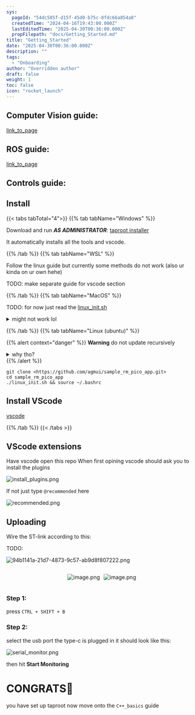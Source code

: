 ```yaml
---
sys:
  pageId: "54dc585f-d15f-45d0-b75c-8fdc66a854a8"
  createdTime: "2024-04-16T19:43:00.000Z"
  lastEditedTime: "2025-04-30T00:36:00.000Z"
  propFilepath: "docs/Getting_Started.md"
title: "Getting_Started"
date: "2025-04-30T00:36:00.000Z"
description: ""
tags:
  - "Onboarding"
author: "Overridden author"
draft: false
weight: 1
toc: false
icon: "rocket_launch"
---
```


## Computer Vision guide:

[link_to_page](86d45bc0-388b-4d26-8848-44f255f73d0e)

## ROS guide:

[link_to_page](3c76c1de-ec8f-46d6-8b0a-294005edc2d5)

## Controls guide:

## Install

{{< tabs tabTotal="4">}}
{{% tab tabName="Windows" %}}

Download and run _**AS ADMINISTRATOR**_: [taproot installer](https://github.com/Thornbots/TeachingFreshies/releases/tag/1.0)

It automatically installs all the tools and vscode.

{{% /tab %}}
{{% tab tabName="WSL" %}}

Follow the linux guide but currently some methods do not work (also ur kinda on ur own hehe)

TODO: make separate guide for vscode section

{{% /tab %}}
{{% tab tabName="MacOS" %}}

TODO: for now just read the [linux_init.sh](https://github.com/agmui/sample_rm_pico_app/blob/main/linux_init.sh)

<details>
<summary>might not work lol</summary>

`brew install libusb pkg-config`

Next install: [vscode](https://code.visualstudio.com/Download)

</details>

{{% /tab %}}
{{% tab tabName="Linux (ubuntu)" %}}

{{% alert context="danger" %}}
**Warning** do not update recursively
<details>
<summary>why tho?</summary>
There are some submodules that may go on for a while (like tinyusb) and I highly
recommend you don't need to get them.
If you want to see what submodules I update just look in `linux_init.sh`
</details>
{{% /alert %}}

```shell
git clone <https://github.com/agmui/sample_rm_pico_app.git>
cd sample_rm_pico_app
./linux_init.sh && source ~/.bashrc
```

## Install VScode

[vscode](https://code.visualstudio.com/Download)

{{% /tab %}}
{{< /tabs >}}

## VScode extensions

Have vscode open this repo
When first opining vscode should ask you to install the plugins

![install_plugins.png](https://prod-files-secure.s3.us-west-2.amazonaws.com/d518164a-d88e-44d1-a4ee-3adb3bd8bce0/89bd30f0-1825-4e77-867b-0a41ce370880/install_plugins.png?X-Amz-Algorithm=AWS4-HMAC-SHA256&X-Amz-Content-Sha256=UNSIGNED-PAYLOAD&X-Amz-Credential=ASIAZI2LB466V754NMNN%2F20250815%2Fus-west-2%2Fs3%2Faws4_request&X-Amz-Date=20250815T220847Z&X-Amz-Expires=3600&X-Amz-Security-Token=IQoJb3JpZ2luX2VjEB4aCXVzLXdlc3QtMiJHMEUCIQDLChDD4Q1n%2BMEBLJ69zrCqHwJQYyVEvJlQ9ltuV%2BwL%2FgIgJl2EZr%2Ftg6ARdWAOtrnBqXWqvKVMCATwZeIj%2BMBeU4Yq%2FwMIZxAAGgw2Mzc0MjMxODM4MDUiDBIQL9IXfsrR%2FQ7I4yrcA0k9p5aE57QVkkKkk6DjjmYrTseCVcbL2B63dINEUOqyYi%2B59QCGH9ocF%2BTY9s%2FC82uvkMZaY6Os3txDWxDgtgx%2F5flLUV%2Fwgp0V993KSwbf7K6dcFFDRdvJ34MtoRP%2FPWOoU8Gn9yE%2FCZ5y36HQZl6IzKbawMmeWq4QSOglgYq7bKePLkBgd%2BLTx3nmaCEpRg4ohnH8gsaRe8FIhI77Rw52zLqjwz95TMn7T9mSetYqfJMU6hR%2BX28FfUwTVYABuWDPSTXBP%2F9nkOyAMGLEWFW9eK3Sf8Nf1HGWrVMx99VTCt4G%2BArsms1EAu0ZARHO3DtXN30odDvHJRV6XUFjsRSY%2FdG5YhLF7TsfnauBdSg%2BYrdGJcT%2BMinCsGyzMbDqlkX8GoQiVoPpPCdiCM4CzKeyo%2Bt0HDCmFvPeLYfwU368GHxNr9a6llJT%2BxhanCEZSTjrn2IqTxlI1uxWAFJT%2FeaUr%2FN7wH2VLMyxzkB7Jz3c7L3ckzTf5O4lqgmFnqsCVpE7jPuDmv9ub6ylzWMrC3SoLiKW%2B3bEvUTgX9WUW%2F3V%2Fp9DFYj769gDZjuxi4JeFg9DP27%2BE0VHvnyhpgFo3CfU%2BJGY%2BjhPlxmrbv45UC0OfudNfMRaKrI3pT9zMO%2FX%2FsQGOqUB1cUomcD1yeE5bYBgOPfJkKYk8fS0upSbhCxo%2FueEdbPdd7cfsWV5lLnysqKMoBGoU87RGKn3%2Fz3Oi4GqP%2BgzKdBn%2FXpav1RQpt7jkn0aqzIS0F5ZPNS8Gq%2FttwTSKlPO%2Fa3Yl573cM%2B7HO9N0fN3jUGA7xduhK4Qzdpk2bSDoafpeRGPdLzM3%2F%2F7olQZFHM8HQRk1ZxZUONhGlC3Q9iDsmQEpp9u&X-Amz-Signature=977cf5389a99b8550de4317b2b46443d05f82712fb1355416b87fa5e014ea7bb&X-Amz-SignedHeaders=host&x-amz-checksum-mode=ENABLED&x-id=GetObject)

If not just type `@recommended` here  

![recommended.png](https://prod-files-secure.s3.us-west-2.amazonaws.com/d518164a-d88e-44d1-a4ee-3adb3bd8bce0/61e661e9-5d85-4dfc-be0d-8d2097a5e793/recommended.png?X-Amz-Algorithm=AWS4-HMAC-SHA256&X-Amz-Content-Sha256=UNSIGNED-PAYLOAD&X-Amz-Credential=ASIAZI2LB466V754NMNN%2F20250815%2Fus-west-2%2Fs3%2Faws4_request&X-Amz-Date=20250815T220847Z&X-Amz-Expires=3600&X-Amz-Security-Token=IQoJb3JpZ2luX2VjEB4aCXVzLXdlc3QtMiJHMEUCIQDLChDD4Q1n%2BMEBLJ69zrCqHwJQYyVEvJlQ9ltuV%2BwL%2FgIgJl2EZr%2Ftg6ARdWAOtrnBqXWqvKVMCATwZeIj%2BMBeU4Yq%2FwMIZxAAGgw2Mzc0MjMxODM4MDUiDBIQL9IXfsrR%2FQ7I4yrcA0k9p5aE57QVkkKkk6DjjmYrTseCVcbL2B63dINEUOqyYi%2B59QCGH9ocF%2BTY9s%2FC82uvkMZaY6Os3txDWxDgtgx%2F5flLUV%2Fwgp0V993KSwbf7K6dcFFDRdvJ34MtoRP%2FPWOoU8Gn9yE%2FCZ5y36HQZl6IzKbawMmeWq4QSOglgYq7bKePLkBgd%2BLTx3nmaCEpRg4ohnH8gsaRe8FIhI77Rw52zLqjwz95TMn7T9mSetYqfJMU6hR%2BX28FfUwTVYABuWDPSTXBP%2F9nkOyAMGLEWFW9eK3Sf8Nf1HGWrVMx99VTCt4G%2BArsms1EAu0ZARHO3DtXN30odDvHJRV6XUFjsRSY%2FdG5YhLF7TsfnauBdSg%2BYrdGJcT%2BMinCsGyzMbDqlkX8GoQiVoPpPCdiCM4CzKeyo%2Bt0HDCmFvPeLYfwU368GHxNr9a6llJT%2BxhanCEZSTjrn2IqTxlI1uxWAFJT%2FeaUr%2FN7wH2VLMyxzkB7Jz3c7L3ckzTf5O4lqgmFnqsCVpE7jPuDmv9ub6ylzWMrC3SoLiKW%2B3bEvUTgX9WUW%2F3V%2Fp9DFYj769gDZjuxi4JeFg9DP27%2BE0VHvnyhpgFo3CfU%2BJGY%2BjhPlxmrbv45UC0OfudNfMRaKrI3pT9zMO%2FX%2FsQGOqUB1cUomcD1yeE5bYBgOPfJkKYk8fS0upSbhCxo%2FueEdbPdd7cfsWV5lLnysqKMoBGoU87RGKn3%2Fz3Oi4GqP%2BgzKdBn%2FXpav1RQpt7jkn0aqzIS0F5ZPNS8Gq%2FttwTSKlPO%2Fa3Yl573cM%2B7HO9N0fN3jUGA7xduhK4Qzdpk2bSDoafpeRGPdLzM3%2F%2F7olQZFHM8HQRk1ZxZUONhGlC3Q9iDsmQEpp9u&X-Amz-Signature=642de5b57384c10c04ce17c2f8d3d3a92234a400fd7e51c74db5fbf4d4a7ee6b&X-Amz-SignedHeaders=host&x-amz-checksum-mode=ENABLED&x-id=GetObject)

## Uploading

Wire the ST-link according to this:

TODO:

![94b1141a-21d7-4873-9c57-ab9d8f807222.png](https://prod-files-secure.s3.us-west-2.amazonaws.com/d518164a-d88e-44d1-a4ee-3adb3bd8bce0/e5fad17d-ab82-4300-9f4c-505ab4b1202c/94b1141a-21d7-4873-9c57-ab9d8f807222.png?X-Amz-Algorithm=AWS4-HMAC-SHA256&X-Amz-Content-Sha256=UNSIGNED-PAYLOAD&X-Amz-Credential=ASIAZI2LB466V754NMNN%2F20250815%2Fus-west-2%2Fs3%2Faws4_request&X-Amz-Date=20250815T220847Z&X-Amz-Expires=3600&X-Amz-Security-Token=IQoJb3JpZ2luX2VjEB4aCXVzLXdlc3QtMiJHMEUCIQDLChDD4Q1n%2BMEBLJ69zrCqHwJQYyVEvJlQ9ltuV%2BwL%2FgIgJl2EZr%2Ftg6ARdWAOtrnBqXWqvKVMCATwZeIj%2BMBeU4Yq%2FwMIZxAAGgw2Mzc0MjMxODM4MDUiDBIQL9IXfsrR%2FQ7I4yrcA0k9p5aE57QVkkKkk6DjjmYrTseCVcbL2B63dINEUOqyYi%2B59QCGH9ocF%2BTY9s%2FC82uvkMZaY6Os3txDWxDgtgx%2F5flLUV%2Fwgp0V993KSwbf7K6dcFFDRdvJ34MtoRP%2FPWOoU8Gn9yE%2FCZ5y36HQZl6IzKbawMmeWq4QSOglgYq7bKePLkBgd%2BLTx3nmaCEpRg4ohnH8gsaRe8FIhI77Rw52zLqjwz95TMn7T9mSetYqfJMU6hR%2BX28FfUwTVYABuWDPSTXBP%2F9nkOyAMGLEWFW9eK3Sf8Nf1HGWrVMx99VTCt4G%2BArsms1EAu0ZARHO3DtXN30odDvHJRV6XUFjsRSY%2FdG5YhLF7TsfnauBdSg%2BYrdGJcT%2BMinCsGyzMbDqlkX8GoQiVoPpPCdiCM4CzKeyo%2Bt0HDCmFvPeLYfwU368GHxNr9a6llJT%2BxhanCEZSTjrn2IqTxlI1uxWAFJT%2FeaUr%2FN7wH2VLMyxzkB7Jz3c7L3ckzTf5O4lqgmFnqsCVpE7jPuDmv9ub6ylzWMrC3SoLiKW%2B3bEvUTgX9WUW%2F3V%2Fp9DFYj769gDZjuxi4JeFg9DP27%2BE0VHvnyhpgFo3CfU%2BJGY%2BjhPlxmrbv45UC0OfudNfMRaKrI3pT9zMO%2FX%2FsQGOqUB1cUomcD1yeE5bYBgOPfJkKYk8fS0upSbhCxo%2FueEdbPdd7cfsWV5lLnysqKMoBGoU87RGKn3%2Fz3Oi4GqP%2BgzKdBn%2FXpav1RQpt7jkn0aqzIS0F5ZPNS8Gq%2FttwTSKlPO%2Fa3Yl573cM%2B7HO9N0fN3jUGA7xduhK4Qzdpk2bSDoafpeRGPdLzM3%2F%2F7olQZFHM8HQRk1ZxZUONhGlC3Q9iDsmQEpp9u&X-Amz-Signature=e2100a2610bff591aaa097ddba8d040fc9ec5d86a700f53b52d3e0778fb70472&X-Amz-SignedHeaders=host&x-amz-checksum-mode=ENABLED&x-id=GetObject)

<div style="display: flex;flex-direction: row; column-gap:10px; max-width: 630px;justify-content: center;">
<div>

![image.png](https://prod-files-secure.s3.us-west-2.amazonaws.com/d518164a-d88e-44d1-a4ee-3adb3bd8bce0/210ecb78-1116-4d7b-b9b7-2292f66fa2c2/image.png?X-Amz-Algorithm=AWS4-HMAC-SHA256&X-Amz-Content-Sha256=UNSIGNED-PAYLOAD&X-Amz-Credential=ASIAZI2LB466Z3WAYCTE%2F20250815%2Fus-west-2%2Fs3%2Faws4_request&X-Amz-Date=20250815T220853Z&X-Amz-Expires=3600&X-Amz-Security-Token=IQoJb3JpZ2luX2VjEB4aCXVzLXdlc3QtMiJHMEUCIQDey10IYhbOTN5nUF3OlHiAkHsDy08wyMEFQq%2B0DFGSlgIgLy7mWb4EHt1ogim%2FY1aUUiGlAhY%2FunG1NROeAWPmplMq%2FwMIZxAAGgw2Mzc0MjMxODM4MDUiDBL%2Bd1%2FoH7M%2BqxxN9ircAzPQiPWu1FpDTxJgckyJR%2Fdfnvhra7ocjU6HESgpQmIarcckC5MssNwCjAzsW%2F0%2BuJkJHxUxdDbnYBvCbA70bY8JXoC8kEhEfSrVFOcQSLLpgKYjkLdV6rJyFCF28qfs3S7SlmNJrjA%2FIGWj%2BQ9rxGzl%2BjTDDWRRGUpShmA420Bl3wZXoE0s0Su2Ow8Gr4bbZ3NLSB7ERaPGYMssya3Fy7iQKF02s1qt2maYzm4jl%2F%2FSB60MUBCBIvDf3umvos%2BQktyWaOtUURFbnDEtwnSnZmNPxPQiJwMRl1NLrpotVgRhKDTXRG06hVvaANl22aQd3AGcG6TGsePRrNtlHl27AsdZjSZaLQSr%2BQkqENupVIZ%2FYqWf5MfBgJh16RhDOyUrHHTXla1KYhcMoUp12CgB7pYMMFFn5Zxv%2FD2%2BzqC1rhiJQ1%2FJCISHcZn7KHP%2Bylqpwfi3gUNIUPLLfiBtmRhd4BRT7FTgpng%2BCoku4hUdvboo%2BwFiYcJHqDiWYwMlecYr9A18h6wyc%2BdJs9JSMsA89wYAKUg9EZ0xKdHN30spv6qZRXvEeZm2g5u%2Bu1R70hfn9If4gV4gCWmST41A4d6PsmweRS856YXkezsxVrcf%2Fytmzcihndc2R6k1xGW6ML7Y%2FsQGOqUBz%2BqozDGNMvjrcqq8pJu3fk%2F74GHCyD%2FJOVfZ6pN0IYBuErAaFwdgGXHeuB8i7egJfYbvDzgnY88KIVfJAPT5WcI7SdKAB%2F31z3V%2BwRzR2bVqwo63tzsccye08yxy3SiowzqfCUTBcIi%2Bk0ApYKi1XdG2pC3t9mBBspoX5nGJCxjUKhVgTKejzl3EaGUi5zvJHfuY2vgTPX9%2BFKAsdKIq7Hy9roxG&X-Amz-Signature=f0f1e009d9c510a422b61a9e8bb505d512ea533f280ef7a56ca5f62bccf6e2ba&X-Amz-SignedHeaders=host&x-amz-checksum-mode=ENABLED&x-id=GetObject)

</div>
<div>

![image.png](https://prod-files-secure.s3.us-west-2.amazonaws.com/d518164a-d88e-44d1-a4ee-3adb3bd8bce0/33a0fd0f-8ca6-4a86-8e09-26e95ded1fff/image.png?X-Amz-Algorithm=AWS4-HMAC-SHA256&X-Amz-Content-Sha256=UNSIGNED-PAYLOAD&X-Amz-Credential=ASIAZI2LB466XXJEITXI%2F20250815%2Fus-west-2%2Fs3%2Faws4_request&X-Amz-Date=20250815T220853Z&X-Amz-Expires=3600&X-Amz-Security-Token=IQoJb3JpZ2luX2VjEB4aCXVzLXdlc3QtMiJIMEYCIQC5fVXiCgC1XNZfPhGLFgblNJV00CC1jovbU6S8P0ZHvQIhALjWVMT6OqNDsxcnwxL%2BQbBgCn41WH5uGWqUk%2FkAuI6wKv8DCGcQABoMNjM3NDIzMTgzODA1IgzhrZlxYeuZ65Q2kZ0q3ANe%2FRqxIszaBYZ73Uaxqr6cth%2BANwn6P99KNSc%2FCM8iVsQjTDWWMefymdCpNdo3ULlP9QmjHaOe02bdUiFbvLS96w3Dp0%2Fqm6%2BoUYVIpqp48G9273aE1Esckdjw6MNiJRuR8V%2BBr5aAK1yA9b5gkvP9qkZsVB%2BVZfYb8w8jrgiAEy7COmyhYQl5H2Hp9vxrMmp59MHzZnIcmuLyfVpIfakPuNagIur0ch7JKGOFb5Tm43yUB8ImDD8zJVSnsDuuuoUVwLwNlp6flnJoCRpy0QE963CF8Bc5fMa4QesDVQ56U2ZmfVc5Lum%2BFkzBp0sCKdf6jykTt2PDnrzirtP61w3A%2Bc5NzpLwdzcUFXoVwxLBW1HPIGmN1Py5drNKdAISkjji8sNZEJIJCA3cvMVKlyzTY%2FBf0ntXpLmdkuu2z7VuOcK5EqruClbO%2BiuJVw4u9%2FEHzM5ssGbkQO4kH5G%2F1o8Fm%2FhQJ%2BFjVniESrfWnzBSwVxRMQuV2Mcyyj9Ge6kzddxe%2FIXxi1XY2bnGOVQpLvaiIMOEEL2tBNtRi1Hadde5GQGmIiPAoWGrOzMsssr9ODKqEAVGE9STpYLFGOm28tTrt9Xe4DA6GHzjlXjT0K%2F09VNH%2B4rjCOpMLHmgADD81%2F7EBjqkAbR9XeNJU4HzlyQDQrdMEwKCtCtZCIhYlBK3sztdQ3UMnxtWx5YZoDaJSG4RkxNwzUQ30t0TwElWa7xYgaehYQHhrWDDy4fMrYD3n602lBt%2FHYnvnUQvFTCCPAqo5FZ5aosq0OsbcpWJFNbeElPzpSqUiomSjfaVE36sqLL8IKd4GGEAmUUq03X7ML511qssWAnQXpnblLaJhWtUgVY3YjzziAW2&X-Amz-Signature=69df1220e7af8b538fd33b7d2e552680970bdd0c78ae67145c63368248b8e5ed&X-Amz-SignedHeaders=host&x-amz-checksum-mode=ENABLED&x-id=GetObject)

</div>
</div>

### Step 1:

press `CTRL + SHIFT + B`

### Step 2:

select the usb port the type-c is plugged in it should look like this:

![serial_monitor.png](https://prod-files-secure.s3.us-west-2.amazonaws.com/d518164a-d88e-44d1-a4ee-3adb3bd8bce0/f03f4774-05d4-4393-b6a0-d5efb6d315ab/serial_monitor.png?X-Amz-Algorithm=AWS4-HMAC-SHA256&X-Amz-Content-Sha256=UNSIGNED-PAYLOAD&X-Amz-Credential=ASIAZI2LB466V754NMNN%2F20250815%2Fus-west-2%2Fs3%2Faws4_request&X-Amz-Date=20250815T220847Z&X-Amz-Expires=3600&X-Amz-Security-Token=IQoJb3JpZ2luX2VjEB4aCXVzLXdlc3QtMiJHMEUCIQDLChDD4Q1n%2BMEBLJ69zrCqHwJQYyVEvJlQ9ltuV%2BwL%2FgIgJl2EZr%2Ftg6ARdWAOtrnBqXWqvKVMCATwZeIj%2BMBeU4Yq%2FwMIZxAAGgw2Mzc0MjMxODM4MDUiDBIQL9IXfsrR%2FQ7I4yrcA0k9p5aE57QVkkKkk6DjjmYrTseCVcbL2B63dINEUOqyYi%2B59QCGH9ocF%2BTY9s%2FC82uvkMZaY6Os3txDWxDgtgx%2F5flLUV%2Fwgp0V993KSwbf7K6dcFFDRdvJ34MtoRP%2FPWOoU8Gn9yE%2FCZ5y36HQZl6IzKbawMmeWq4QSOglgYq7bKePLkBgd%2BLTx3nmaCEpRg4ohnH8gsaRe8FIhI77Rw52zLqjwz95TMn7T9mSetYqfJMU6hR%2BX28FfUwTVYABuWDPSTXBP%2F9nkOyAMGLEWFW9eK3Sf8Nf1HGWrVMx99VTCt4G%2BArsms1EAu0ZARHO3DtXN30odDvHJRV6XUFjsRSY%2FdG5YhLF7TsfnauBdSg%2BYrdGJcT%2BMinCsGyzMbDqlkX8GoQiVoPpPCdiCM4CzKeyo%2Bt0HDCmFvPeLYfwU368GHxNr9a6llJT%2BxhanCEZSTjrn2IqTxlI1uxWAFJT%2FeaUr%2FN7wH2VLMyxzkB7Jz3c7L3ckzTf5O4lqgmFnqsCVpE7jPuDmv9ub6ylzWMrC3SoLiKW%2B3bEvUTgX9WUW%2F3V%2Fp9DFYj769gDZjuxi4JeFg9DP27%2BE0VHvnyhpgFo3CfU%2BJGY%2BjhPlxmrbv45UC0OfudNfMRaKrI3pT9zMO%2FX%2FsQGOqUB1cUomcD1yeE5bYBgOPfJkKYk8fS0upSbhCxo%2FueEdbPdd7cfsWV5lLnysqKMoBGoU87RGKn3%2Fz3Oi4GqP%2BgzKdBn%2FXpav1RQpt7jkn0aqzIS0F5ZPNS8Gq%2FttwTSKlPO%2Fa3Yl573cM%2B7HO9N0fN3jUGA7xduhK4Qzdpk2bSDoafpeRGPdLzM3%2F%2F7olQZFHM8HQRk1ZxZUONhGlC3Q9iDsmQEpp9u&X-Amz-Signature=9ccba65c254df861f601028e78700c41a7dab29280812e3351b3342ab5d25488&X-Amz-SignedHeaders=host&x-amz-checksum-mode=ENABLED&x-id=GetObject)

then hit **Start Monitoring**

# CONGRATS🎉

you have set up taproot now move onto the `C++_basics` guide
